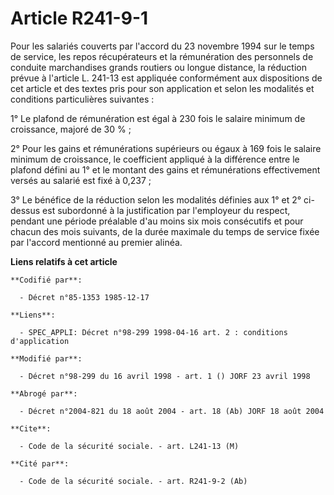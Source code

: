 # Article R241-9-1

Pour les salariés couverts par l'accord du 23 novembre 1994 sur le temps de service, les repos récupérateurs et la
rémunération des personnels de conduite marchandises grands routiers ou longue distance, la réduction prévue à l'article L.
241-13 est appliquée conformément aux dispositions de cet article et des textes pris pour son application et selon les
modalités et conditions particulières suivantes :

1° Le plafond de rémunération est égal à 230 fois le salaire minimum de croissance, majoré de 30 % ;

2° Pour les gains et rémunérations supérieurs ou égaux à 169 fois le salaire minimum de croissance, le coefficient appliqué à
la différence entre le plafond défini au 1° et le montant des gains et rémunérations effectivement versés au salarié est fixé
à 0,237 ;

3° Le bénéfice de la réduction selon les modalités définies aux 1° et 2° ci-dessus est subordonné à la justification par
l'employeur du respect, pendant une période préalable d'au moins six mois consécutifs et pour chacun des mois suivants, de la
durée maximale du temps de service fixée par l'accord mentionné au premier alinéa.

**Liens relatifs à cet article**

	**Codifié par**:

	  - Décret n°85-1353 1985-12-17

	**Liens**:

	  - SPEC_APPLI: Décret n°98-299 1998-04-16 art. 2 : conditions d'application

	**Modifié par**:

	  - Décret n°98-299 du 16 avril 1998 - art. 1 () JORF 23 avril 1998

	**Abrogé par**:

	  - Décret n°2004-821 du 18 août 2004 - art. 18 (Ab) JORF 18 août 2004

	**Cite**:

	  - Code de la sécurité sociale. - art. L241-13 (M)

	**Cité par**:

	  - Code de la sécurité sociale. - art. R241-9-2 (Ab)
